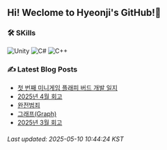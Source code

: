 ## Hi! Weclome to Hyeonji's GitHub!🌱
### 🛠️ SKills
![Unity](https://img.shields.io/badge/unity-%23000000.svg?style=for-the-badge&logo=unity&logoColor=white)
![C#](https://img.shields.io/badge/c%23-%23239120.svg?style=for-the-badge&logo=csharp&logoColor=white)
![C++](https://img.shields.io/badge/c++-%2300599C.svg?style=for-the-badge&logo=c%2B%2B&logoColor=white)

### ✍️ Latest Blog Posts
<!-- BLOG-POST-LIST:START -->
- [첫 번째 미니게임 플래피 버드 개발 일지](http://jjrdd.tistory.com/279)
- [2025년 4월 회고](http://jjrdd.tistory.com/278)
- [완전범죄](http://jjrdd.tistory.com/277)
- [그래프(Graph)](http://jjrdd.tistory.com/276)
- [2025년 3월 회고](http://jjrdd.tistory.com/275)

###### Last updated: 2025-05-10 10:44:24 KST
<!-- BLOG-POST-LIST:END -->
